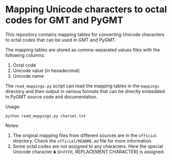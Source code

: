 # Mapping Unicode characters to octal codes for GMT and PyGMT

This repository contains mapping tables for converting Unicode characters to octal codes
that can be used in GMT and PyGMT.

The mapping tables are stored as comma-separated values files with the following columns:

1. Octal code
2. Unicode value (in hexadecimal)
3. Unicode name

The `read_mappings.py` script can read the mapping tables in the `mappings` directory
and then output in various formats that can be directly embedded in PyGMT source code
and documentation.

Usage:
```
python read_mappings.py charset.txt
```

Notes:

1.  The original mapping files from different sources are in the `official` directory.
    Check the `official/README.md` file for more information.
2.  Some octal codes are not assigned to any characters. Here the special Unicode character
    `�` (`U+FFFD`, REPLACEMENT CHARACTER) is assigned.
